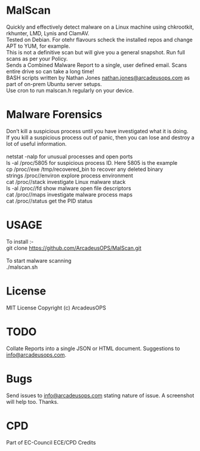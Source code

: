 # MalScan
 Quickly and effectively detect malware on a Linux machine using chkrootkit, rkhunter, LMD, Lynis and ClamAV. <br/>
 Tested on Debian. For otehr flavours scheck the installed repos and change APT to YUM, for example. <br/>
 This is not a definitive scan but will give you a general snapshot. Run full scans as per your Policy. <br/>
 Sends a Combined Malware Report to a single, user defined email. Scans entire drive so can take a long time! <br/>
 BASH scripts written by Nathan Jones nathan.jones@arcadeusops.com as part of on-prem Ubuntu server setups. <br/>
 Use cron to run malscan.h regularly on your device. <br/>

# Malware Forensics
Don’t kill a suspicious process until you have investigated what it is doing. <br/>
If you kill a suspicious process out of panic, then you can lose and destroy a lot of useful information. <br/>
<br/>
netstat -nalp                           for unusual processes and open ports <br/>
ls -al /proc/5805                       for suspicious process ID. Here 5805 is the example <br/>
cp /proc/<PID>/exe /tmp/recovered_bin   to recover any deleted binary <br/>
strings /proc/<PID>/environ             explore process environment <br/>
cat /proc/<PID>/stack                   investigate Linux malware stack <br/>
ls -al /proc/<PID>/fd                   show malware open file descriptors <br/>
cat /proc/<PID>/maps                    investigate malware process maps <br/>
cat /proc/<PID>/status                  get the PID status <br/>

# USAGE
To install :- <br/>
git clone https://github.com/ArcadeusOPS/MalScan.git <br/>
<br/>
To start malware scanning  <br/>
./malscan.sh <br/>

# License
MIT License
Copyright (c) ArcadeusOPS

# TODO
Collate Reports into a single JSON or HTML document. Suggestions to info@arcadeusops.com.

# Bugs
Send issues to info@arcadeusops.com stating nature of issue. A screenshot will help too. Thanks.

# CPD
Part of EC-Council ECE/CPD Credits
